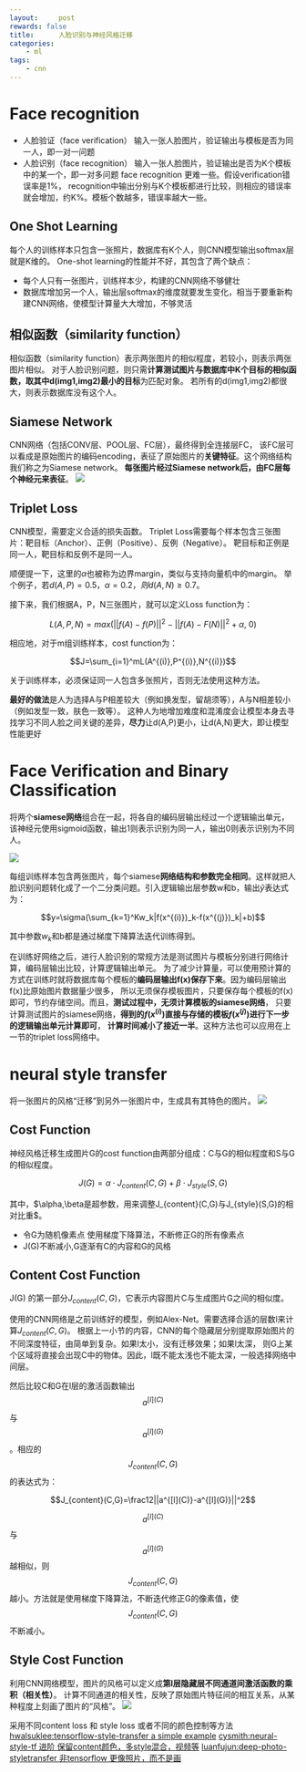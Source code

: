 ```yaml
---
layout:     post
rewards: false
title:      人脸识别与神经风格迁移
categories:
    - ml
tags:
    - cnn
---
```

# Face recognition
- 人脸验证（face verification） 输入一张人脸图片，验证输出与模板是否为同一人，即一对一问题
- 人脸识别（face recognition） 输入一张人脸图片，验证输出是否为K个模板中的某一个，即一对多问题
face recognition 更难一些。假设verification错误率是1%，
recognition中输出分别与K个模板都进行比较，则相应的错误率就会增加，约K%。模板个数越多，错误率越大一些。

## One Shot Learning
每个人的训练样本只包含一张照片，数据库有K个人，则CNN模型输出softmax层就是K维的。
One-shot learning的性能并不好，其包含了两个缺点：
- 每个人只有一张图片，训练样本少，构建的CNN网络不够健壮
- 数据库增加另一个人，输出层softmax的维度就要发生变化，相当于要重新构建CNN网络，使模型计算量大大增加，不够灵活

## 相似函数（similarity function）
相似函数（similarity function）表示两张图片的相似程度，若较小，则表示两张图片相似。
对于人脸识别问题，则只需**计算测试图片与数据库中K个目标的相似函数，取其中d(img1,img2)最小的目标**为匹配对象。
若所有的d(img1,img2)都很大，则表示数据库没有这个人。

## Siamese Network
CNN网络（包括CONV层、POOL层、FC层），最终得到全连接层FC，
该FC层可以看成是原始图片的编码encoding，表征了原始图片的**关键特征**。这个网络结构我们称之为Siamese network。
**每张图片经过Siamese network后，由FC层每个神经元来表征**。
![](https://ws2.sinaimg.cn/large/006tNbRwly1fvuy5e76d8j31iu0vq40x.jpg)

## Triplet Loss
CNN模型，需要定义合适的损失函数。
Triplet Loss需要每个样本包含三张图片：靶目标（Anchor）、正例（Positive）、反例（Negative）。
靶目标和正例是同一人，靶目标和反例不是同一人。 

顺便提一下，这里的$\alpha$也被称为边界margin，类似与支持向量机中的margin。
举个例子，若$d(A,P)=0.5，\alpha=0.2，则d(A,N)\geq0.7$。

接下来，我们根据A，P，N三张图片，就可以定义Loss function为：

$$L(A,P,N)=max(||f(A)-f(P)||^2-||f(A)-F(N)||^2+\alpha,\ 0)$$

相应地，对于m组训练样本，cost function为：

$$J=\sum_{i=1}^mL(A^{(i)},P^{(i)},N^{(i)})$$

关于训练样本，必须保证同一人包含多张照片，否则无法使用这种方法。

**最好的做法**是人为选择A与P相差较大（例如换发型，留胡须等），A与N相差较小（例如发型一致，肤色一致等）。
这种人为地增加难度和混淆度会让模型本身去寻找学习不同人脸之间关键的差异，**尽力**让d(A,P)更小，让d(A,N)更大，即让模型性能更好

# Face Verification and Binary Classification
将两个**siamese网络**组合在一起，将各自的编码层输出经过一个逻辑输出单元，
该神经元使用sigmoid函数，输出1则表示识别为同一人，输出0则表示识别为不同人。

![](https://ws4.sinaimg.cn/large/006tNbRwly1fvuz1n7gudj30k405vjs8.jpg)

每组训练样本包含两张图片，每个siamese**网络结构和参数完全相同**。这样就把人脸识别问题转化成了一个二分类问题。引入逻辑输出层参数w和b，输出$\hat y$表达式为：

$$y=\sigma(\sum_{k=1}^Kw_k|f(x^{(i)})_k-f(x^{(j)})_k|+b)$$

其中参数$w_k$和b都是通过梯度下降算法迭代训练得到。

在训练好网络之后，进行人脸识别的常规方法是测试图片与模板分别进行网络计算，编码层输出比较，计算逻辑输出单元。
为了减少计算量，可以使用预计算的方式在训练时就将数据库每个模板的**编码层输出f(x)保存下来**。因为编码层输出f(x)比原始图片数据量少很多，
所以无须保存模板图片，只要保存每个模板的f(x)即可，节约存储空间。而且，**测试过程中，无须计算模板的siamese网络**，
只要计算测试图片的siamese网络，**得到的$f(x^{(i)})$直接与存储的模板$f(x^{(j)})$进行下一步的逻辑输出单元计算即可**，
**计算时间减小了接近一半**。这种方法也可以应用在上一节的triplet loss网络中。

# neural style transfer
将一张图片的风格“迁移”到另外一张图片中，生成具有其特色的图片。
![](https://ws4.sinaimg.cn/large/006tNbRwly1fvuzae1dyej31dk0p80z8.jpg)

## Cost Function
神经风格迁移生成图片G的cost function由两部分组成：C与G的相似程度和S与G的相似程度。

$$J(G)=\alpha \cdot J_{content}(C,G)+\beta \cdot J_{style}(S,G)$$

其中，$\alpha,\beta是超参数，用来调整J_{content}(C,G)与J_{style}(S,G)的相对比重$。
- 令G为随机像素点 使用梯度下降算法，不断修正G的所有像素点
- J(G)不断减小,G逐渐有C的内容和G的风格

## Content Cost Function
J(G) 的第一部分$J_{content}(C,G)$，它表示内容图片C与生成图片G之间的相似度。

使用的CNN网络是之前训练好的模型，例如Alex-Net。需要选择合适的层数l来计算$J_{content}(C,G)$。
根据上一小节的内容，CNN的每个隐藏层分别提取原始图片的不同深度特征，由简单到复杂。如果l太小，没有迁移效果；如果l太深，
则G上某个区域将直接会出现C中的物体。因此，l既不能太浅也不能太深，一般选择网络中间层。

然后比较C和G在l层的激活函数输出$$a^{[l](C)}$$与$$a^{[l](G)}$$。相应的$$J_{content}(C,G)$$的表达式为：

$$J_{content}(C,G)=\frac12||a^{[l](C)}-a^{[l](G)}||^2$$

$$a^{[l](C)}$$与$$a^{[l](G)}$$越相似，则$$J_{content}(C,G)$$越小。方法就是使用梯度下降算法，不断迭代修正G的像素值，使$$J_{content}(C,G)$$不断减小。
                             
## Style Cost Function
利用CNN网络模型，图片的风格可以定义成**第l层隐藏层不同通道间激活函数的乘积（相关性）**。
计算不同通道的相关性，反映了原始图片特征间的相互关系，从某种程度上刻画了图片的“风格”。
![](https://ws3.sinaimg.cn/large/006tNbRwgy1fvv4kvjyerj31kw12d780.jpg)

采用不同content loss 和 style loss 或者不同的颜色控制等方法
[hwalsuklee:tensorflow-style-transfer a simple example](https://github.com/hwalsuklee/tensorflow-style-transfer)
[cysmith:neural-style-tf 进阶 保留content颜色，多style混合，视频等](https://github.com/cysmith/neural-style-tf)
[luanfujun:deep-photo-styletransfer 非tensorflow 更像照片，而不是画](https://github.com/luanfujun/deep-photo-styletransfer)

